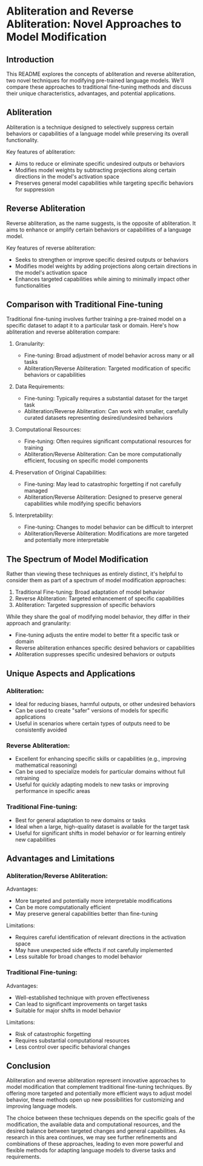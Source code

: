# Abliteration and Reverse Abliteration: Novel Approaches to Model Modification

## Introduction

This README explores the concepts of abliteration and reverse abliteration, two novel techniques for modifying pre-trained language models. We'll compare these approaches to traditional fine-tuning methods and discuss their unique characteristics, advantages, and potential applications.

## Abliteration

Abliteration is a technique designed to selectively suppress certain behaviors or capabilities of a language model while preserving its overall functionality. 

Key features of abliteration:
- Aims to reduce or eliminate specific undesired outputs or behaviors
- Modifies model weights by subtracting projections along certain directions in the model's activation space
- Preserves general model capabilities while targeting specific behaviors for suppression

## Reverse Abliteration

Reverse abliteration, as the name suggests, is the opposite of abliteration. It aims to enhance or amplify certain behaviors or capabilities of a language model.

Key features of reverse abliteration:
- Seeks to strengthen or improve specific desired outputs or behaviors
- Modifies model weights by adding projections along certain directions in the model's activation space
- Enhances targeted capabilities while aiming to minimally impact other functionalities

## Comparison with Traditional Fine-tuning

Traditional fine-tuning involves further training a pre-trained model on a specific dataset to adapt it to a particular task or domain. Here's how abliteration and reverse abliteration compare:

1. Granularity:
   - Fine-tuning: Broad adjustment of model behavior across many or all tasks
   - Abliteration/Reverse Abliteration: Targeted modification of specific behaviors or capabilities

2. Data Requirements:
   - Fine-tuning: Typically requires a substantial dataset for the target task
   - Abliteration/Reverse Abliteration: Can work with smaller, carefully curated datasets representing desired/undesired behaviors

3. Computational Resources:
   - Fine-tuning: Often requires significant computational resources for training
   - Abliteration/Reverse Abliteration: Can be more computationally efficient, focusing on specific model components

4. Preservation of Original Capabilities:
   - Fine-tuning: May lead to catastrophic forgetting if not carefully managed
   - Abliteration/Reverse Abliteration: Designed to preserve general capabilities while modifying specific behaviors

5. Interpretability:
   - Fine-tuning: Changes to model behavior can be difficult to interpret
   - Abliteration/Reverse Abliteration: Modifications are more targeted and potentially more interpretable

## The Spectrum of Model Modification

Rather than viewing these techniques as entirely distinct, it's helpful to consider them as part of a spectrum of model modification approaches:

1. Traditional Fine-tuning: Broad adaptation of model behavior
2. Reverse Abliteration: Targeted enhancement of specific capabilities
3. Abliteration: Targeted suppression of specific behaviors

While they share the goal of modifying model behavior, they differ in their approach and granularity:

- Fine-tuning adjusts the entire model to better fit a specific task or domain
- Reverse abliteration enhances specific desired behaviors or capabilities
- Abliteration suppresses specific undesired behaviors or outputs

## Unique Aspects and Applications

### Abliteration:
- Ideal for reducing biases, harmful outputs, or other undesired behaviors
- Can be used to create "safer" versions of models for specific applications
- Useful in scenarios where certain types of outputs need to be consistently avoided

### Reverse Abliteration:
- Excellent for enhancing specific skills or capabilities (e.g., improving mathematical reasoning)
- Can be used to specialize models for particular domains without full retraining
- Useful for quickly adapting models to new tasks or improving performance in specific areas

### Traditional Fine-tuning:
- Best for general adaptation to new domains or tasks
- Ideal when a large, high-quality dataset is available for the target task
- Useful for significant shifts in model behavior or for learning entirely new capabilities

## Advantages and Limitations

### Abliteration/Reverse Abliteration:
Advantages:
- More targeted and potentially more interpretable modifications
- Can be more computationally efficient
- May preserve general capabilities better than fine-tuning

Limitations:
- Requires careful identification of relevant directions in the activation space
- May have unexpected side effects if not carefully implemented
- Less suitable for broad changes to model behavior

### Traditional Fine-tuning:
Advantages:
- Well-established technique with proven effectiveness
- Can lead to significant improvements on target tasks
- Suitable for major shifts in model behavior

Limitations:
- Risk of catastrophic forgetting
- Requires substantial computational resources
- Less control over specific behavioral changes

## Conclusion

Abliteration and reverse abliteration represent innovative approaches to model modification that complement traditional fine-tuning techniques. By offering more targeted and potentially more efficient ways to adjust model behavior, these methods open up new possibilities for customizing and improving language models.

The choice between these techniques depends on the specific goals of the modification, the available data and computational resources, and the desired balance between targeted changes and general capabilities. As research in this area continues, we may see further refinements and combinations of these approaches, leading to even more powerful and flexible methods for adapting language models to diverse tasks and requirements.
